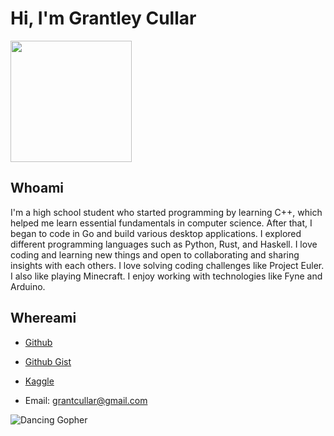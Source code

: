 # Hi, I'm Grantley Cullar

<img src="https://raw.githubusercontent.com/gospacedev/gospacedev/main/warmcoffee.gif" height="194"/>

## Whoami

I'm a high school student who started programming by learning C++, which helped me learn essential fundamentals in computer science. After that, I began to code in Go and build various desktop applications. I explored different programming languages such as Python, Rust, and Haskell. I love coding and learning new things and open to collaborating and sharing insights with each others. I love solving coding challenges like Project Euler. I also like playing Minecraft. I enjoy working with technologies like Fyne and Arduino.

## Whereami

- [Github](https://github.com/gospacedev)

- [Github Gist](https://gist.github.com/gospacedev)

- [Kaggle](https://www.kaggle.com/grantleycullar)

- Email: grantcullar@gmail.com

![Dancing Gopher](https://gist.githubusercontent.com/GeekTree0101/05d338bb59109fc71871711c6fa49377/raw/3ff868ffcf2f84d419c392667335fe7e9f1bf155/dancing-gopher.gif)
